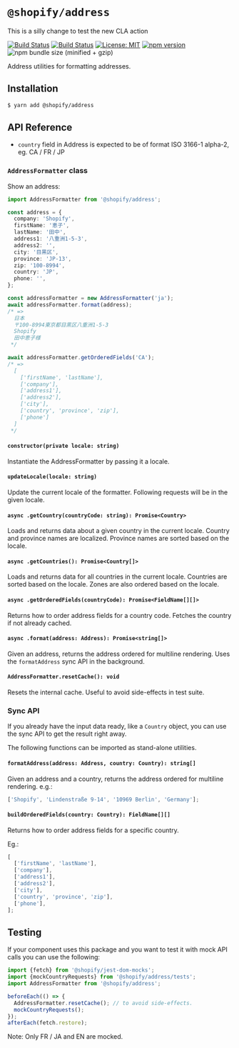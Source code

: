 # `@shopify/address`

This is a silly change to test the new CLA action

[![Build Status](https://github.com/Shopify/quilt/workflows/Node-CI/badge.svg?branch=main)](https://github.com/Shopify/quilt/actions?query=workflow%3ANode-CI)
[![Build Status](https://github.com/Shopify/quilt/workflows/Ruby-CI/badge.svg?branch=main)](https://github.com/Shopify/quilt/actions?query=workflow%3ARuby-CI)
[![License: MIT](https://img.shields.io/badge/License-MIT-green.svg)](LICENSE.md) [![npm version](https://badge.fury.io/js/%40shopify%2Faddress.svg)](https://badge.fury.io/js/%40shopify%2Faddress)
![npm bundle size (minified + gzip)](https://img.shields.io/bundlephobia/minzip/%40shopify%2Faddress.svg)

Address utilities for formatting addresses.

## Installation

```bash
$ yarn add @shopify/address
```

## API Reference

- `country` field in Address is expected to be of format ISO 3166-1 alpha-2, eg. CA / FR / JP

### `AddressFormatter` class

Show an address:

```ts
import AddressFormatter from '@shopify/address';

const address = {
  company: 'Shopify',
  firstName: '恵子',
  lastName: '田中',
  address1: '八重洲1-5-3',
  address2: '',
  city: '目黒区',
  province: 'JP-13',
  zip: '100-8994',
  country: 'JP',
  phone: '',
};

const addressFormatter = new AddressFormatter('ja');
await addressFormatter.format(address);
/* =>
  日本
  〒100-8994東京都目黒区八重洲1-5-3
  Shopify
  田中恵子様
 */

await addressFormatter.getOrderedFields('CA');
/* =>
  [
    ['firstName', 'lastName'],
    ['company'],
    ['address1'],
    ['address2'],
    ['city'],
    ['country', 'province', 'zip'],
    ['phone']
  ]
 */
```

#### `constructor(private locale: string)`

Instantiate the AddressFormatter by passing it a locale.

#### `updateLocale(locale: string)`

Update the current locale of the formatter. Following requests will be in the given locale.

#### `async .getCountry(countryCode: string): Promise<Country>`

Loads and returns data about a given country in the current locale. Country and province names are localized. Province names are sorted based on the locale.

#### `async .getCountries(): Promise<Country[]>`

Loads and returns data for all countries in the current locale. Countries are sorted based on the locale. Zones are also ordered based on the locale.

#### `async .getOrderedFields(countryCode): Promise<FieldName[][]>`

Returns how to order address fields for a country code. Fetches the country if not already cached.

#### `async .format(address: Address): Promise<string[]>`

Given an address, returns the address ordered for multiline rendering. Uses the `formatAddress` sync API in the background.

#### `AddressFormatter.resetCache(): void`

Resets the internal cache. Useful to avoid side-effects in test suite.

### Sync API

If you already have the input data ready, like a `Country` object, you can use the sync API to get the result right away.

The following functions can be imported as stand-alone utilities.

#### `formatAddress(address: Address, country: Country): string[]`

Given an address and a country, returns the address ordered for multiline rendering. e.g.:

```typescript
['Shopify', 'Lindenstraße 9-14', '10969 Berlin', 'Germany'];
```

#### `buildOrderedFields(country: Country): FieldName[][]`

Returns how to order address fields for a specific country.

Eg.:

```typescript
[
  ['firstName', 'lastName'],
  ['company'],
  ['address1'],
  ['address2'],
  ['city'],
  ['country', 'province', 'zip'],
  ['phone'],
];
```

## Testing

If your component uses this package and you want to test it with mock API calls you can use the following:

```ts
import {fetch} from '@shopify/jest-dom-mocks';
import {mockCountryRequests} from '@shopify/address/tests';
import AddressFormatter from '@shopify/address';

beforeEach(() => {
  AddressFormatter.resetCache(); // to avoid side-effects.
  mockCountryRequests();
});
afterEach(fetch.restore);
```

Note: Only FR / JA and EN are mocked.
